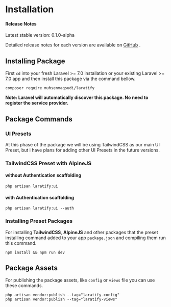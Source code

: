 # Installation

#### Release Notes

Latest stable version: 0.1.0-alpha

Detailed release notes for each version are available on [GitHub](https://github.com/muhsenmaqsudi/laratify/releases) .

## Installing Package

First `cd` into your fresh Laravel >= 7.0 installation or your existing Laravel >= 7.0 app and then install this package via the command bellow.

```
composer require muhsenmaqsudi/laratify
```

**Note: Laravel will automatically discover this package. No need to register the service provider.**

## Package Commands

### UI Presets

At this phase of the package we will be using TailwindCSS as our main UI Preset, but i have plans for adding other UI Presets in the future versions.

### TailwindCSS Preset with AlpineJS

#### without Authentication scaffolding

```
php artisan laratify:ui
```

#### with Authentication scaffolding

```
php artisan laratify:ui --auth
```

### Installing Preset Packages

For installing **TailwindCSS**, **AlpineJS** and other packages that the preset installing command added to your app `package.json` and compiling them run this command.

```
npm install && npm run dev
```

## Package Assets

For publishing the package assets, like `config` or `views` file you can use these commands.

```
php artisan vendor:publish --tag="laratify-config"
php artisan vendor:publish --tag="laratify-views"
```
